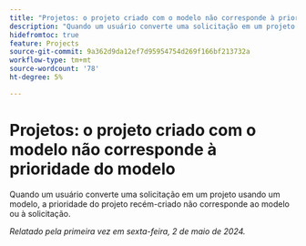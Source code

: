 ```yaml
---
title: "Projetos: o projeto criado com o modelo não corresponde à prioridade do modelo"
description: "Quando um usuário converte uma solicitação em um projeto usando um modelo, a prioridade do projeto recém-criado não corresponde ao modelo ou à solicitação."
hidefromtoc: true
feature: Projects
source-git-commit: 9a362d9da12ef7d95954754d269f166bf213732a
workflow-type: tm+mt
source-wordcount: '78'
ht-degree: 5%

---
```



# Projetos: o projeto criado com o modelo não corresponde à prioridade do modelo

Quando um usuário converte uma solicitação em um projeto usando um modelo, a prioridade do projeto recém-criado não corresponde ao modelo ou à solicitação.

_Relatado pela primeira vez em sexta-feira, 2 de maio de 2024._


